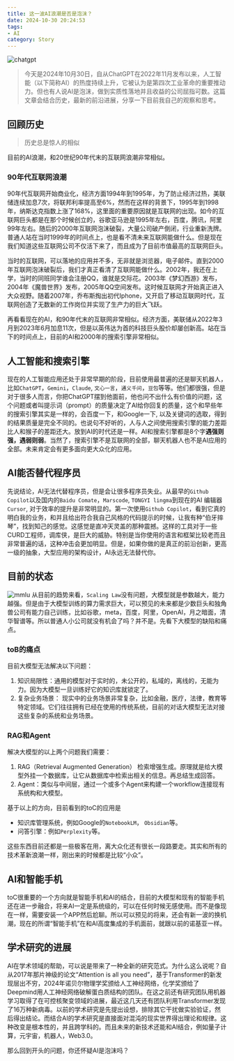 ```yaml
---
title: 这一波AI浪潮是否是泡沫？
date: 2024-10-30 20:24:53
tags:
- AI
category: Story
---
```


![chatgpt](https://assets.datamation.com/uploads/2023/05/dm-how-to-use-chatgpt-696x464.png)

> 今天是2024年10月30日，自从ChatGPT在2022年11月发布以来，人工智能（以下简称AI）的热度持续上升，它被认为是第四次工业革命的重要推动力。但也有人说AI是泡沫，做到实质性落地并且收益的公司屈指可数。这篇文章会结合历史，最新的前沿进展，分享一下目前我自己的观察和思考。

<!--more-->
## 回顾历史

> 历史总是惊人的相似

目前的AI浪潮，和20世纪90年代末的互联网浪潮非常相似。

### 90年代互联网浪潮

90年代互联网开始商业化，经济方面1994年到1995年，为了防止经济过热，美联储连续加息7次，将联邦利率提高至6%，然而在这样的背景下，1995年到1998年，纳斯达克指数上涨了168%，这里面的重要原因就是互联网的出现。如今的互联网巨头都是在那个时候创立的，谷歌亚马逊是1995年左右，百度，腾讯，阿里99年左右。随后的2000年互联网泡沫破裂，大量公司破产倒闭，行业重新洗牌。普通人站在当时1999年的时间点上，也是看不清未来互联网能做什么。但是现在我们知道这些互联网公司不仅活下来了，而且成为了目前市值最高的互联网巨头。

当时的互联网，可以落地的应用并不多，无非就是浏览器，电子邮件。直到2000年互联网泡沫破裂后，我们才真正看清了互联网能做什么。2002年，我还在上学，当时的同班同学谁会注册QQ，谁就是交际花。2003年《梦幻西游》发布，2004年《魔兽世界》发布，2005年QQ空间发布。这时候互联网才开始真正进入大众视野。随着2007年，乔布斯掏出初代Iphone，又开启了移动互联网时代，互联网创造了无数新的工作岗位并实现了生产力的巨大飞跃。

再看看现在的AI，和90年代末的互联网非常相似。经济方面，美联储从2022年3月到2023年6月加息11次，但是以英伟达为首的科技巨头股价却屡创新高。站在当下的时间点上，目前的AI和2000年的搜索引擎非常相似。

## 人工智能和搜索引擎

现在的人工智能应用还处于非常早期的阶段，目前使用最普遍的还是聊天机器人，比如`ChatGPT`，`Gemini`，`Claude`, `文心一言`，`通义千问`，`豆包`等等。他们都很强，但是对于很多人而言，你把ChatGPT摆到他面前，他也问不出什么有价值的问题，这个问题或者叫提示词（prompt）的质量决定了AI给你回复的质量，这个和早些年的搜索引擎其实是一样的，会百度一下，和Google一下, 以及关键词的选取，得到的结果质量是完全不同的。也说句不好听的，人与人之间使用搜索引擎的能力差距比人和猴子的差距还大。放到AI的时代还是一样。AI和搜索引擎都是8个字**遇强则强，遇弱则弱**。当然了，搜索引擎不是互联网的全部，聊天机器人也不是AI应用的全部。未来肯定会有更多面向更大众化的应用。

## AI能否替代程序员

先说结论，AI无法代替程序员，但是会让很多程序员失业。从最早的`Github Copilot`以及国内的`Baidu Comate`，`Marscode`, `TONGYI lingma`到现在的AI 编辑器`Cursor`, 对于效率的提升是非常明显的。第一次使用`Github Copilot`，看到它真的明白我的业务，和并且给出符合我自己风格的代码提示的时候，让我有种“伯牙摔琴”，找到知己的感觉。这感觉是直冲天灵盖的那种震撼。这样的工具对于一些CURD工程师，调库侠，是巨大的威胁。特别是当你使用的语言和框架比较老而且非常普遍的话，这种冲击会更加明显。但是，如果你做的是真正的前沿创新，更高一级的抽象，大型应用的架构设计，AI永远无法替代你。

## 目前的状态

![mmlu](/images/20241030_mmlu.png)
从目前的趋势来看，`Scaling Law`没有问题，大模型就是参数越大，能力越强。但是由于大模型训练的算力需求巨大，可以预见的未来都是少数巨头和独角兽公司有能力自己训练，比如谷歌，meta，百度，阿里，OpenAI，月之暗面，清华智谱等。所以普通人小公司就没有机会了吗？并不是。先看下大模型的缺陷和痛点。

### toB的痛点

目前大模型无法解决以下问题：

1. 知识局限性：通用的模型对于实时的，未公开的，私域的，离线的，无能为力。因为大模型一旦训练好它的知识库就锁定了。
2. 复杂业务场景： 现实中的业务场景非常复杂，比如金融，医疗，法律，教育等特定领域。它们往往拥有已经在使用的传统系统，目前的对话大模型无法对接这些复杂的系统和业务场景。

### RAG和Agent

解决大模型的以上两个问题我们需要：
1. RAG（Retrieval Augmented Generation） 检索增强生成。原理就是给大模型外挂一个数据库，让它从数据库中检索出相关的信息。再总结生成回答。
2. Agent：类似与中间层，通过一个或多个Agent来构建一个workflow连接现有系统构和大模型。

基于以上的方向，目前看到的toC的应用是

- 知识库管理系统，例如Google的`NotebookLM`， `Obsidian`等。
- 问答引擎：例如`Perplexity`等。

这些东西目前还都是一些极客在用，离大众化还有很长一段路要走。其实和所有的技术革新浪潮一样，刚出来的时候都是比较“小众”。

## AI和智能手机

toC很重要的一个方向就是智能手机和AI的结合，目前的大模型和现有的智能手机还在进一步融合，将来AI一定是系统级的，可以在任何时候无感使用。而不是像现在一样，需要安装一个APP然后尬聊。所以可以预见的将来，还会有新一波的换机潮，现在的所谓“智能手机”在和AI高度集成的手机面前，就跟以前的诺基亚一样。

## 学术研究的进展

AI在学术领域的帮助，可以说是带来了一种全新的研究范式。为什么这么说呢？自从2017年那片神级的论文“Attention is all you need”，基于Transformer的新发现层出不穷，2024年诺贝尔物理学奖颁给人工神经网络，化学奖颁给了Deepmind用人工神经网络破解蛋白质结构的团队。在这之前还有研究团队用机器学习取得了在可控核聚变领域的进展，最近这几天还有团队利用Transformer发现了16万种新病毒。以前的学术研究是先提出设想，排除其它干扰做实验验证，然后得出结论。而结合AI的学术研究是直接面对混沌的现实世界得出理论和规律。这种改变是根本性的，并且跨学科的。而且未来的新技术还能和AI结合，例如量子计算，元宇宙，机器人，Web3.0。

那么回到开头的问题，你还怀疑AI是泡沫吗？
